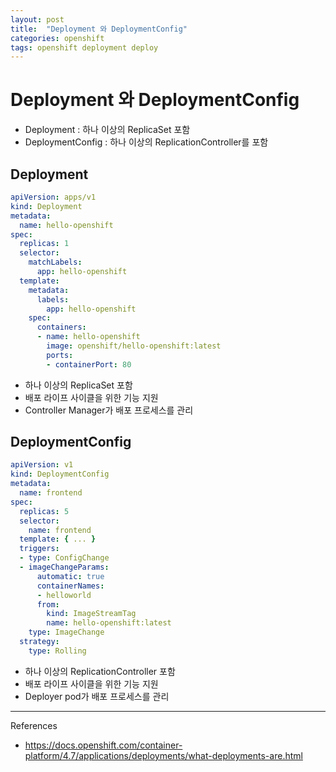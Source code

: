 ```yaml
---
layout: post
title:  "Deployment 와 DeploymentConfig"
categories: openshift
tags: openshift deployment deploy
---
```


# Deployment 와 DeploymentConfig

- Deployment : 하나 이상의 ReplicaSet 포함
- DeploymentConfig : 하나 이상의 ReplicationController를 포함


## Deployment

~~~yaml
apiVersion: apps/v1
kind: Deployment
metadata:
  name: hello-openshift
spec:
  replicas: 1
  selector:
    matchLabels:
      app: hello-openshift
  template:
    metadata:
      labels:
        app: hello-openshift
    spec:
      containers:
      - name: hello-openshift
        image: openshift/hello-openshift:latest
        ports:
        - containerPort: 80
~~~
- 하나 이상의 ReplicaSet 포함
- 배포 라이프 사이클을 위한 기능 지원
- Controller Manager가 배포 프로세스를 관리



## DeploymentConfig
~~~yaml
apiVersion: v1
kind: DeploymentConfig
metadata:
  name: frontend
spec:
  replicas: 5
  selector:
    name: frontend
  template: { ... }
  triggers:
  - type: ConfigChange 
  - imageChangeParams:
      automatic: true
      containerNames:
      - helloworld
      from:
        kind: ImageStreamTag
        name: hello-openshift:latest
    type: ImageChange  
  strategy:
    type: Rolling      
~~~
- 하나 이상의 ReplicationController 포함
- 배포 라이프 사이클을 위한 기능 지원
- Deployer pod가 배포 프로세스를 관리



---
References
- https://docs.openshift.com/container-platform/4.7/applications/deployments/what-deployments-are.html
